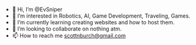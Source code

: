 - 👋 Hi, I’m @EvSniper
- 👀 I’m interested in Robotics, AI, Game Development, Traveling, Games.
- 🌱 I’m currently learning creating websites and how to host them.
- 💞️ I’m looking to collaborate on nothing atm.
- 📫 How to reach me scottnburch@gmail.com

<!---
EvSniper/EvSniper is a ✨ special ✨ repository because its `README.md` (this file) appears on your GitHub profile.
You can click the Preview link to take a look at your changes.
--->
